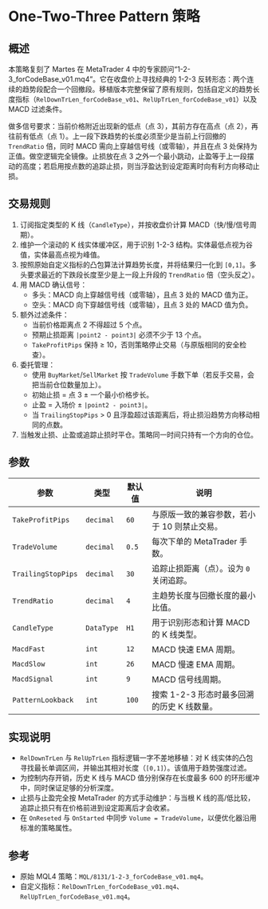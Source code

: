 # One-Two-Three Pattern 策略

## 概述

本策略复刻了 Martes 在 MetaTrader 4 中的专家顾问“1-2-3_forCodeBase_v01.mq4”。它在收盘价上寻找经典的 1-2-3 反转形态：两个连续的趋势段配合一个回撤段。移植版本完整保留了原有规则，包括自定义的趋势长度指标（`RelDownTrLen_forCodeBase_v01`、`RelUpTrLen_forCodeBase_v01`）以及 MACD 过滤条件。

做多信号要求：当前价格附近出现新的低点（点 3），其前方存在高点（点 2），再往前有低点（点 1）。上一段下跌趋势的长度必须至少是当前上行回撤的 `TrendRatio` 倍，同时 MACD 需向上穿越信号线（或零轴），并且在点 3 处保持为正值。做空逻辑完全镜像。止损放在点 3 之外一个最小跳动，止盈等于上一段摆动的高度；若启用按点数的追踪止损，则当浮盈达到设定距离时向有利方向移动止损。

## 交易规则

1. 订阅指定类型的 K 线（`CandleType`），并按收盘价计算 MACD（快/慢/信号周期）。
2. 维护一个滚动的 K 线实体缓冲区，用于识别 1-2-3 结构。实体最低点视为谷值，实体最高点视为峰值。
3. 按照原始自定义指标的凸包算法计算趋势长度，并将结果归一化到 `[0,1]`。多头要求最近的下跌段长度至少是上一段上升段的 `TrendRatio` 倍（空头反之）。
4. 用 MACD 确认信号：
   - 多头：MACD 向上穿越信号线（或零轴），且点 3 处的 MACD 值为正。
   - 空头：MACD 向下穿越信号线（或零轴），且点 3 处的 MACD 值为负。
5. 额外过滤条件：
   - 当前价格距离点 2 不得超过 5 个点。
   - 预期止损距离 `|point2 - point3|` 必须不少于 13 个点。
   - `TakeProfitPips` 保持 ≥ 10，否则策略停止交易（与原版相同的安全检查）。
6. 委托管理：
   - 使用 `BuyMarket`/`SellMarket` 按 `TradeVolume` 手数下单（若反手交易，会把当前仓位数量加上）。
   - 初始止损 = 点 3 ± 一个最小价格步长。
   - 止盈 = 入场价 ± `|point2 - point3|`。
   - 当 `TrailingStopPips` > 0 且浮盈超过该距离后，将止损沿趋势方向移动相同的点数。
7. 当触发止损、止盈或追踪止损时平仓。策略同一时间只持有一个方向的仓位。

## 参数

| 参数 | 类型 | 默认值 | 说明 |
|------|------|--------|------|
| `TakeProfitPips` | `decimal` | `60` | 与原版一致的兼容参数，若小于 10 则禁止交易。 |
| `TradeVolume` | `decimal` | `0.5` | 每次下单的 MetaTrader 手数。 |
| `TrailingStopPips` | `decimal` | `30` | 追踪止损距离（点）。设为 `0` 关闭追踪。 |
| `TrendRatio` | `decimal` | `4` | 主趋势长度与回撤长度的最小比值。 |
| `CandleType` | `DataType` | `H1` | 用于识别形态和计算 MACD 的 K 线类型。 |
| `MacdFast` | `int` | `12` | MACD 快速 EMA 周期。 |
| `MacdSlow` | `int` | `26` | MACD 慢速 EMA 周期。 |
| `MacdSignal` | `int` | `9` | MACD 信号线周期。 |
| `PatternLookback` | `int` | `100` | 搜索 1-2-3 形态时最多回溯的历史 K 线数量。 |

## 实现说明

- `RelDownTrLen` 与 `RelUpTrLen` 指标逻辑一字不差地移植：对 K 线实体的凸包寻找最长单调区间，并输出其相对长度（`[0,1]`）。该值用于趋势强度过滤。
- 为控制内存开销，历史 K 线与 MACD 值分别保存在长度最多 600 的环形缓冲中，同时保证足够的分析深度。
- 止损与止盈完全按 MetaTrader 的方式手动维护：与当根 K 线的高/低比较，追踪止损只有在价格前进到设定距离后才会收紧。
- 在 `OnReseted` 与 `OnStarted` 中同步 `Volume = TradeVolume`，以便优化器沿用标准的策略属性。

## 参考

- 原始 MQL4 策略：`MQL/8131/1-2-3_forCodeBase_v01.mq4`。
- 自定义指标：`RelDownTrLen_forCodeBase_v01.mq4`、`RelUpTrLen_forCodeBase_v01.mq4`。
